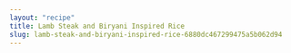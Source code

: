 ```yaml
---
layout: "recipe"
title: Lamb Steak and Biryani Inspired Rice
slug: lamb-steak-and-biryani-inspired-rice-6880dc467299475a5b062d94
---
```

